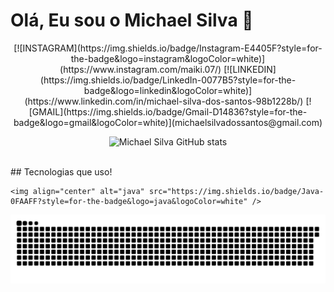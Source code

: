 # Olá, Eu sou o Michael Silva 🚀
<div align="center">
[![INSTAGRAM](https://img.shields.io/badge/Instagram-E4405F?style=for-the-badge&logo=instagram&logoColor=white)](https://www.instagram.com/maiki.07/)
[![LINKEDIN](https://img.shields.io/badge/LinkedIn-0077B5?style=for-the-badge&logo=linkedin&logoColor=white)](https://www.linkedin.com/in/michael-silva-dos-santos-98b1228b/)
[![GMAIL](https://img.shields.io/badge/Gmail-D14836?style=for-the-badge&logo=gmail&logoColor=white)](michaelsilvadossantos@gmail.com)

![Michael Silva GitHub stats](https://github-readme-stats.vercel.app/api?username=michaelsilva7&show_icons=true&theme=merko)
</div>

<div style="display: inline_block"><br/>
## Tecnologias que uso!

    <img align="center" alt="java" src="https://img.shields.io/badge/Java-0FAAFF?style=for-the-badge&logo=java&logoColor=white" />


![Snake animation](https://github.com/michaelsilva7/michaelsilva7/blob/output/github-contribution-grid-snake.svg)
</div>
